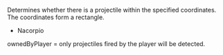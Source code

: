 Determines whether there is a projectile within the specified coordinates. The coordinates form a rectangle.

- Nacorpio


ownedByPlayer = only projectiles fired by the player will be detected.